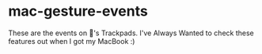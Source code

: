 # mac-gesture-events
These are the events on 's Trackpads. I've Always Wanted to check these features out when I got my MacBook :) 
